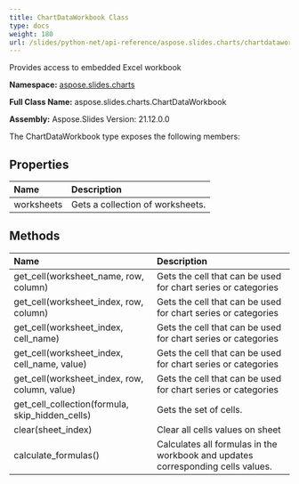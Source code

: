 ```yaml
---
title: ChartDataWorkbook Class
type: docs
weight: 180
url: /slides/python-net/api-reference/aspose.slides.charts/chartdataworkbook/
---
```


Provides access to embedded Excel workbook

**Namespace:** [aspose.slides.charts](/slides/python-net/api-reference/aspose.slides.charts/)

**Full Class Name:** aspose.slides.charts.ChartDataWorkbook

**Assembly:**  Aspose.Slides Version: 21.12.0.0

The ChartDataWorkbook type exposes the following members:
## **Properties**
|**Name**|**Description**|
| :- | :- |
|worksheets|Gets a collection of worksheets.|
## **Methods**
|**Name**|**Description**|
| :- | :- |
|get_cell(worksheet_name, row, column)|Gets the cell that can be used for chart series or categories|
|get_cell(worksheet_index, row, column)|Gets the cell that can be used for chart series or categories|
|get_cell(worksheet_index, cell_name)|Gets the cell that can be used for chart series or categories|
|get_cell(worksheet_index, cell_name, value)|Gets the cell that can be used for chart series or categories|
|get_cell(worksheet_index, row, column, value)|Gets the cell that can be used for chart series or categories|
|get_cell_collection(formula, skip_hidden_cells)|Gets the set of cells.|
|clear(sheet_index)|Clear all cells values on sheet|
|calculate_formulas()|Calculates all formulas in the workbook and updates corresponding cells values.|
